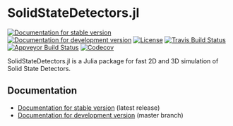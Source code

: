 # SolidStateDetectors.jl

[![Documentation for stable version](https://img.shields.io/badge/docs-stable-blue.svg)](https://JuliaHEP.github.io/SolidStateDetectors.jl/stable)
[![Documentation for development version](https://img.shields.io/badge/docs-dev-blue.svg)](https://JuliaHEP.github.io/SolidStateDetectors.jl/master)
[![License](http://img.shields.io/badge/license-MIT-brightgreen.svg?style=flat)](LICENSE.md)
[![Travis Build Status](https://travis-ci.com/JuliaHEP/SolidStateDetectors.jl.svg?branch=master)](https://travis-ci.com/JuliaHEP/SolidStateDetectors.jl)
[![Appveyor Build Status](https://ci.appveyor.com/api/projects/status/github/JuliaHEP/SolidStateDetectors.jl?branch=master&svg=true)](https://ci.appveyor.com/project/JuliaHEP/SolidStateDetectors-jl)
[![Codecov](https://codecov.io/gh/JuliaHEP/SolidStateDetectors.jl/branch/master/graph/badge.svg)](https://codecov.io/gh/JuliaHEP/SolidStateDetectors.jl)

SolidStateDetectors.jl is a Julia package for fast 2D and 3D simulation of Solid State Detectors.

## Documentation

* [Documentation for stable version](https://JuliaHEP.github.io/SolidStateDetectors.jl/stable) (latest release)
* [Documentation for development version](https://JuliaHEP.github.io/SolidStateDetectors.jl/master) (master branch)